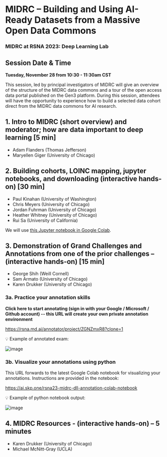 # MIDRC – Building and Using AI-Ready Datasets from a Massive Open Data Commons 

### MIDRC at RSNA 2023: Deep Learning Lab

## Session Date & Time

**Tuesday, November 28 from 10:30 - 11:30am CST** 

This session, led by principal investigators of MIDRC will give an overview of the structure of the MIDRC data commons and a tour of the open access data portal published on the Gen3 platform. During this session, attendees will have the opportunity to experience how to build a selected data cohort direct from the MIDRC data commons for AI research.


## 1. Intro to MIDRC (short overview) and moderator; how are data important to deep learning [5 min]
- Adam Flanders (Thomas Jefferson)
- Maryellen Giger (University of Chicago)

## 2. Building cohorts, LOINC mapping, jupyter notebooks, and downloading (interactive hands-on) [30 min]

- Paul Kinahan (University of Washington)
- Chris Meyers (University of Chicago)
- Jordan Fuhrman (University of Chicago)
- Heather Whitney (University of Chicago)
- Rui Sa (University of California)

We will use [this Jupyter notebook in Google Colab](https://colab.research.google.com/github/cgmeyer/AI-Deep-Learning-Lab-2023/blob/main/sessions/midrc/MIDRC_Cohort_Building_DLL_RSNA_2023.ipynb).

## 3. Demonstration of Grand Challenges and Annotations from one of the prior challenges – (interactive hands-on) [15 min]

- George Shih (Weill Cornell)
- Sam Armato (University of Chicago)
- Karen Drukker (University of Chicago)

### 3a. Practice your annotation skills

**Click here to start annotating (sign in with your Google / Microsoft / Github account) -- this URL will create your own private annotation environment**

https://rsna.md.ai/annotator/project/ZGNZmxR8?clone=1

:bulb: Example of annotated exam:

![image](https://github.com/georgezero/AI-Deep-Learning-Lab-2023/assets/12178283/9c7e266e-24c8-42f7-b050-5227831e91ee)

### 3b. Visualize your annotations using python

This URL forwards to the latest Google Colab notebook for visualizing your annotations.  Instructions are provided in the notebook:

https://ai.skp.one/rsna23-midrc-dll-annotation-colab-notebook

:bulb: Example of python notebook output:

![image](https://github.com/georgezero/AI-Deep-Learning-Lab-2023/assets/12178283/621dad72-44a9-435f-9617-7d579d9e5931)

## 4. MIDRC Resources - (interactive hands-on) – 5 minutes

- Karen Drukker (University of Chicago)
- Michael McNitt-Gray (UCLA) 

